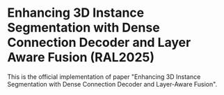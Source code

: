# Enhancing 3D Instance Segmentation with Dense Connection Decoder and Layer Aware Fusion (RAL2025)
This is the official implementation of paper "Enhancing 3D Instance Segmentation with Dense Connection Decoder and Layer-Aware Fusion".
